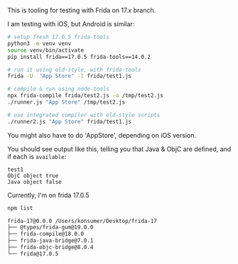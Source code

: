 This is tooling for testing with Frida on 17.x branch.

I am testing with iOS, but Android is similar:

```sh
# setup fresh 17.0.5 frida-tools
python3 -m venv venv
source venv/bin/activate
pip install frida==17.0.5 frida-tools==14.0.2

# run it using old-style, with frida-tools
frida -U  "App Store" -l frida/test1.js

# compile & run using node-tools
npx frida-compile frida/test2.js -o /tmp/test2.js
./runner.js "App Store" /tmp/test2.js

# use integrated compiler with old-style scripts
./runner2.js "App Store" frida/test1.js
```

You might also have to do 'AppStore', depending on iOS version.

You should see output like this, telling you that Java & ObjC are defined, and if each is `available`:

```
test1
ObjC object true
Java object false
```

Currently, I'm on frida 17.0.5

```sh
npm list

frida-17@0.0.0 /Users/konsumer/Desktop/frida-17
├── @types/frida-gum@19.0.0
├── frida-compile@18.0.0
├── frida-java-bridge@7.0.1
├── frida-objc-bridge@8.0.4
└── frida@17.0.5
```
